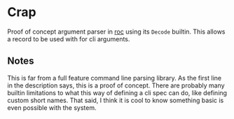 # Crap

Proof of concept argument parser in [roc](https://roc-lang.org) using its
`Decode` builtin. This allows a record to be used with for cli arguments.

## Notes

This is far from a full feature command line parsing library. As the first
line in the description says, this is a proof of concept. There are probably
many builtin limitations to what this way of defining a cli spec can do, like
defining custom short names. That said, I think it is cool to know something
basic is even possible with the system.
